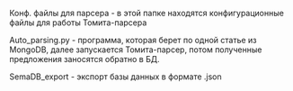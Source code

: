 Конф. файлы для парсера - в этой папке находятся конфигурационные файлы для работы Томита-парсера

Auto_parsing.py - программа, которая берет по одной статье из MongoDB, далее запускается Томита-парсер, потом полученные предложения заносятся обратно в БД.

SemaDB_export - экспорт базы данных в формате .json
